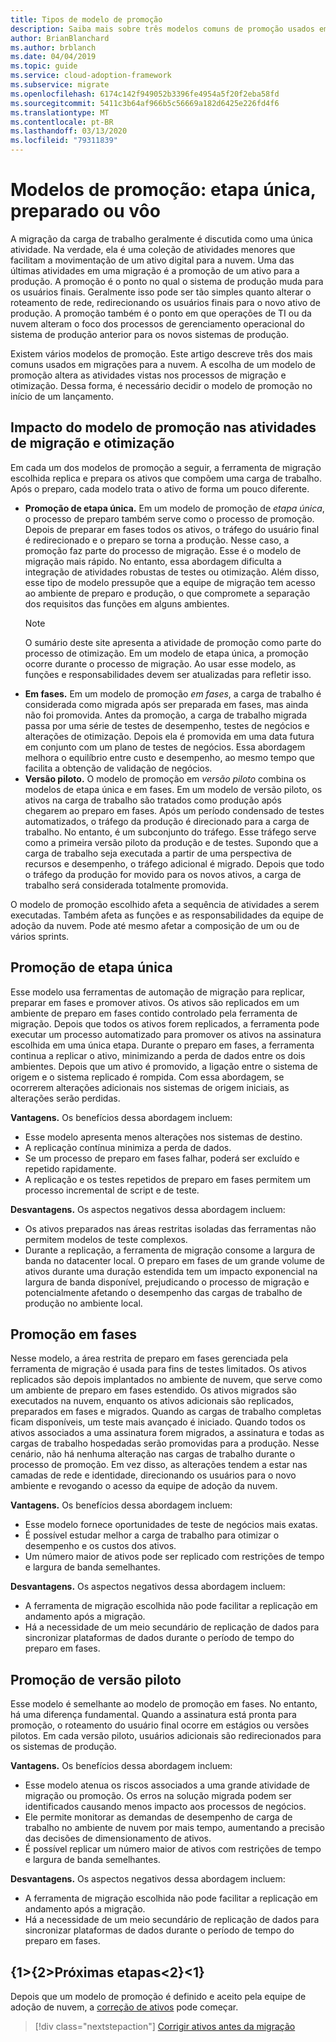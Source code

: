 ```yaml
---
title: Tipos de modelo de promoção
description: Saiba mais sobre três modelos comuns de promoção usados em migrações na nuvem e como sua escolha de modelo afeta as atividades vistas nos processos de migração e otimização.
author: BrianBlanchard
ms.author: brblanch
ms.date: 04/04/2019
ms.topic: guide
ms.service: cloud-adoption-framework
ms.subservice: migrate
ms.openlocfilehash: 6174c142f949052b3396fe4954a5f20f2eba58fd
ms.sourcegitcommit: 5411c3b64af966b5c56669a182d6425e226fd4f6
ms.translationtype: MT
ms.contentlocale: pt-BR
ms.lasthandoff: 03/13/2020
ms.locfileid: "79311839"
---
```

# <a name="promotion-models-single-step-staged-or-flight"></a>Modelos de promoção: etapa única, preparado ou vôo

A migração da carga de trabalho geralmente é discutida como uma única atividade. Na verdade, ela é uma coleção de atividades menores que facilitam a movimentação de um ativo digital para a nuvem. Uma das últimas atividades em uma migração é a promoção de um ativo para a produção. A promoção é o ponto no qual o sistema de produção muda para os usuários finais. Geralmente isso pode ser tão simples quanto alterar o roteamento de rede, redirecionando os usuários finais para o novo ativo de produção. A promoção também é o ponto em que operações de TI ou da nuvem alteram o foco dos processos de gerenciamento operacional do sistema de produção anterior para os novos sistemas de produção.

Existem vários modelos de promoção. Este artigo descreve três dos mais comuns usados em migrações para a nuvem. A escolha de um modelo de promoção altera as atividades vistas nos processos de migração e otimização. Dessa forma, é necessário decidir o modelo de promoção no início de um lançamento.

## <a name="impact-of-promotion-model-on-migrate-and-optimize-activities"></a>Impacto do modelo de promoção nas atividades de migração e otimização

Em cada um dos modelos de promoção a seguir, a ferramenta de migração escolhida replica e prepara os ativos que compõem uma carga de trabalho. Após o preparo, cada modelo trata o ativo de forma um pouco diferente.

- **Promoção de etapa única.** Em um modelo de promoção de *etapa única*, o processo de preparo também serve como o processo de promoção. Depois de preparar em fases todos os ativos, o tráfego do usuário final é redirecionado e o preparo se torna a produção. Nesse caso, a promoção faz parte do processo de migração. Esse é o modelo de migração mais rápido. No entanto, essa abordagem dificulta a integração de atividades robustas de testes ou otimização. Além disso, esse tipo de modelo pressupõe que a equipe de migração tem acesso ao ambiente de preparo e produção, o que compromete a separação dos requisitos das funções em alguns ambientes.
  > [!NOTE]
  >O sumário deste site apresenta a atividade de promoção como parte do processo de otimização. Em um modelo de etapa única, a promoção ocorre durante o processo de migração. Ao usar esse modelo, as funções e responsabilidades devem ser atualizadas para refletir isso.
- **Em fases.** Em um modelo de promoção *em fases*, a carga de trabalho é considerada como migrada após ser preparada em fases, mas ainda não foi promovida. Antes da promoção, a carga de trabalho migrada passa por uma série de testes de desempenho, testes de negócios e alterações de otimização. Depois ela é promovida em uma data futura em conjunto com um plano de testes de negócios. Essa abordagem melhora o equilíbrio entre custo e desempenho, ao mesmo tempo que facilita a obtenção de validação de negócios.
- **Versão piloto.** O modelo de promoção em *versão piloto* combina os modelos de etapa única e em fases. Em um modelo de versão piloto, os ativos na carga de trabalho são tratados como produção após chegarem ao preparo em fases. Após um período condensado de testes automatizados, o tráfego da produção é direcionado para a carga de trabalho. No entanto, é um subconjunto do tráfego. Esse tráfego serve como a primeira versão piloto da produção e de testes. Supondo que a carga de trabalho seja executada a partir de uma perspectiva de recursos e desempenho, o tráfego adicional é migrado. Depois que todo o tráfego da produção for movido para os novos ativos, a carga de trabalho será considerada totalmente promovida.

O modelo de promoção escolhido afeta a sequência de atividades a serem executadas. Também afeta as funções e as responsabilidades da equipe de adoção da nuvem. Pode até mesmo afetar a composição de um ou de vários sprints.

## <a name="single-step-promotion"></a>Promoção de etapa única

Esse modelo usa ferramentas de automação de migração para replicar, preparar em fases e promover ativos. Os ativos são replicados em um ambiente de preparo em fases contido controlado pela ferramenta de migração. Depois que todos os ativos forem replicados, a ferramenta pode executar um processo automatizado para promover os ativos na assinatura escolhida em uma única etapa. Durante o preparo em fases, a ferramenta continua a replicar o ativo, minimizando a perda de dados entre os dois ambientes. Depois que um ativo é promovido, a ligação entre o sistema de origem e o sistema replicado é rompida. Com essa abordagem, se ocorrerem alterações adicionais nos sistemas de origem iniciais, as alterações serão perdidas.

**Vantagens.** Os benefícios dessa abordagem incluem:

- Esse modelo apresenta menos alterações nos sistemas de destino.
- A replicação contínua minimiza a perda de dados.
- Se um processo de preparo em fases falhar, poderá ser excluído e repetido rapidamente.
- A replicação e os testes repetidos de preparo em fases permitem um processo incremental de script e de teste.

**Desvantagens.** Os aspectos negativos dessa abordagem incluem:

- Os ativos preparados nas áreas restritas isoladas das ferramentas não permitem modelos de teste complexos.
- Durante a replicação, a ferramenta de migração consome a largura de banda no datacenter local. O preparo em fases de um grande volume de ativos durante uma duração estendida tem um impacto exponencial na largura de banda disponível, prejudicando o processo de migração e potencialmente afetando o desempenho das cargas de trabalho de produção no ambiente local.

## <a name="staged-promotion"></a>Promoção em fases

Nesse modelo, a área restrita de preparo em fases gerenciada pela ferramenta de migração é usada para fins de testes limitados. Os ativos replicados são depois implantados no ambiente de nuvem, que serve como um ambiente de preparo em fases estendido. Os ativos migrados são executados na nuvem, enquanto os ativos adicionais são replicados, preparados em fases e migrados. Quando as cargas de trabalho completas ficam disponíveis, um teste mais avançado é iniciado. Quando todos os ativos associados a uma assinatura forem migrados, a assinatura e todas as cargas de trabalho hospedadas serão promovidas para a produção. Nesse cenário, não há nenhuma alteração nas cargas de trabalho durante o processo de promoção. Em vez disso, as alterações tendem a estar nas camadas de rede e identidade, direcionando os usuários para o novo ambiente e revogando o acesso da equipe de adoção da nuvem.

**Vantagens.** Os benefícios dessa abordagem incluem:

- Esse modelo fornece oportunidades de teste de negócios mais exatas.
- É possível estudar melhor a carga de trabalho para otimizar o desempenho e os custos dos ativos.
- Um número maior de ativos pode ser replicado com restrições de tempo e largura de banda semelhantes.

**Desvantagens.** Os aspectos negativos dessa abordagem incluem:

- A ferramenta de migração escolhida não pode facilitar a replicação em andamento após a migração.
- Há a necessidade de um meio secundário de replicação de dados para sincronizar plataformas de dados durante o período de tempo do preparo em fases.

## <a name="flight-promotion"></a>Promoção de versão piloto

Esse modelo é semelhante ao modelo de promoção em fases. No entanto, há uma diferença fundamental. Quando a assinatura está pronta para promoção, o roteamento do usuário final ocorre em estágios ou versões pilotos. Em cada versão piloto, usuários adicionais são redirecionados para os sistemas de produção.

**Vantagens.** Os benefícios dessa abordagem incluem:

- Esse modelo atenua os riscos associados a uma grande atividade de migração ou promoção. Os erros na solução migrada podem ser identificados causando menos impacto aos processos de negócios.
- Ele permite monitorar as demandas de desempenho de carga de trabalho no ambiente de nuvem por mais tempo, aumentando a precisão das decisões de dimensionamento de ativos.
- É possível replicar um número maior de ativos com restrições de tempo e largura de banda semelhantes.

**Desvantagens.** Os aspectos negativos dessa abordagem incluem:

- A ferramenta de migração escolhida não pode facilitar a replicação em andamento após a migração.
- Há a necessidade de um meio secundário de replicação de dados para sincronizar plataformas de dados durante o período de tempo do preparo em fases.

## <a name="next-steps"></a>{1&gt;{2&gt;Próximas etapas&lt;2}&lt;1}

Depois que um modelo de promoção é definido e aceito pela equipe de adoção de nuvem, a [correção de ativos](./remediate.md) pode começar.

> [!div class="nextstepaction"]
> [Corrigir ativos antes da migração](./remediate.md)
